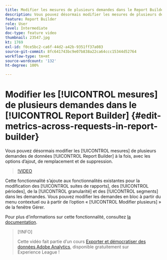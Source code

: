 ```yaml
---
title: Modifier les mesures de plusieurs demandes dans le Report Builder
description: Vous pouvez désormais modifier les mesures de plusieurs demandes de données Report Builder à la fois, avec les options d’ajout, de remplacement et de suppression.
feature: Report Builder
role: User
level: Intermediate
doc-type: feature video
thumbnail: 23547.jpg
kt: 1769
exl-id: f0ce5bc2-ca6f-44d2-a42b-9351ff37a083
source-git-commit: 8fc641743bc9e07b838a22ca64ccc15344d52764
workflow-type: tm+mt
source-wordcount: '132'
ht-degree: 100%

---
```


# Modifier les [!UICONTROL mesures] de plusieurs demandes dans le [!UICONTROL Report Builder] {#edit-metrics-across-requests-in-report-builder}

Vous pouvez désormais modifier les [!UICONTROL mesures] de plusieurs demandes de données [!UICONTROL Report Builder] à la fois, avec les options d’ajout, de remplacement et de suppression.

>[!VIDEO](https://video.tv.adobe.com/v/23547/?quality=12&learn=on)

Cette fonctionnalité s’ajoute aux fonctionnalités existantes pour la modification des [!UICONTROL suites de rapports], des [!UICONTROL périodes], de la [!UICONTROL granularité] et des [!UICONTROL segments] dans les demandes. Vous pouvez modifier les demandes en bloc à partir du menu contextuel ou à partir de l’option « [!UICONTROL Modifier plusieurs] » de la fenêtre Gérer.

Pour plus dʼinformations sur cette fonctionnalité, consultez [la documentation](https://experienceleague.adobe.com/docs/analytics/analyze/report-builder/manage-requests/edit-multiple-metrics.html?lang=fr).

>[!INFO]
>
> Cette vidéo fait partie d’un cours [Exporter et démocratiser des données Adobe Analytics](https://experienceleague.adobe.com/?recommended=Analytics-A-1-2022.1.democratizing), disponible gratuitement sur Experience League !